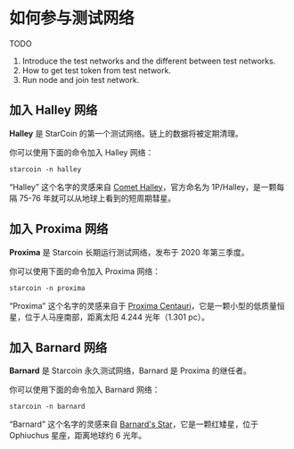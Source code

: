 # 如何参与测试网络

TODO
1. Introduce the test networks and the different between test networks.
2. How to get test token from test network.
3. Run node and join test network.

## 加入 Halley 网络

**Halley** 是 StarCoin 的第一个测试网络。链上的数据将被定期清理。

你可以使用下面的命令加入 Halley 网络：

```shell
starcoin -n halley
```

“Halley” 这个名字的灵感来自 [Comet Halley](https://en.wikipedia.org/wiki/Halley%27s_Comet)，官方命名为 1P/Halley，是一颗每隔 75-76 年就可以从地球上看到的短周期彗星。


## 加入 Proxima 网络

**Proxima** 是 Starcoin 长期运行测试网络，发布于 2020 年第三季度。

你可以使用下面的命令加入 Proxima 网络：

```shell
starcoin -n proxima
```

“Proxima” 这个名字的灵感来自于 [Proxima Centauri](https://en.wikipedia.org/wiki/Proxima_Centauri)，它是一颗小型的低质量恒星，位于人马座南部，距离太阳 4.244 光年（1.301 pc）。


## 加入 Barnard 网络

**Barnard** 是 Starcoin 永久测试网络，Barnard 是 Proxima 的继任者。

你可以使用下面的命令加入 Barnard 网络：

```shell
starcoin -n barnard
```

“Barnard” 这个名字的灵感来自 [Barnard's Star](https://en.wikipedia.org/wiki/Barnard%27s_Star)，它是一颗红矮星，位于 Ophiuchus 星座，距离地球约 6 光年。